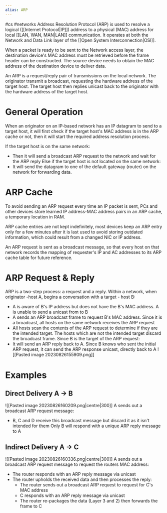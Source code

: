 ```yaml
---
alias: ARP
---
```

#cs #networks 
Address Resolution Protocol (ARP) is used to resolve a logical ([[Internet Protocol|IP]]) address to a physical (MAC) address for local [[LAN, WAN, MAN|LAN]] communication. It operates at both the Network and Data Link layer of the [[Open System Interconnection|OSI]]. 

When a packet is ready to be sent to the Network access layer, the destination device's MAC address must be retrieved before the frame header can be constructed. The source device needs to obtain the MAC address of the destination device to deliver data.

An ARP is a request/reply pair of transmissions on the local network. The originator transmit a broadcast, requesting the hardware address of the target host. The target host then replies unicast back to the originator with the hardware address of the target host.
# General Operation
When an originator on an IP-based network has an IP datagram to send to a target host, it will first check if the target host's MAC address is in the ARP cache or not, then it will start the required address resolution process. 

If the target host is on the same network:
- Then it will send a broadcast ARP request to the network and wait for the ARP reply
Else if the target host is not located on the same network:
- It will send the datagram to one of the default gateway (router) on the network for forwarding data.
# ARP Cache
To avoid sending an ARP request every time an IP packet is sent, PCs and other devices store learned IP address-MAC address pairs in an ARP cache, a temporary location in RAM.

ARP cache entries are not kept indefinitely, most devices keep an ARP entry only for a few minutes after it is last used to avoid storing outdated information, which could result from a changed NIC or IP address.

An ARP request is sent as a broadcast message, so that every host on that network records the mapping of requester's IP and AC addresses to its ARP cache table for future reference.
# ARP Request & Reply
ARP is a two-step process: a request and a reply. Within a network, when originator -host A, begins a conversation with a target - host B:
- A is aware of B's IP address but does not have the B's MAC address. A is unable to send a unicast from to B
- A sends an ARP broadcast frame to request B's MAC address. Since it is a broadcast, all hosts on the same network receives the ARP request
- All hosts scan the contents of the ARP request to determine if they are the intended target. The hosts which are not the intended target discard the broadcast frame.
Since B is the target of the ARP request:
- It will send an ARP reply back to A. Since B knows who sent the initial ARP request, it can send the ARP response unicast, directly back to A
![[Pasted image 20230826155909.png]]

# Examples
## Direct Delivery A -> B
![[Pasted image 20230826160209.png|centre|300]]
A sends out a broadcast ARP request message:
- B, C and D receive this broadcast message but discard it as it isn't intended for them
Only B will respond with a unique ARP reply message to A

## Indirect Delivery A -> C
![[Pasted image 20230826160336.png|centre|300]]
A sends out a broadcast ARP request message to request the routers MAC address:
- The router responds with an ARP reply message via unicast
- The router upholds the received data and then processes the reply:
	- The router sends out a broadcast ARP request to request for C's MAC address
	- C responds with an ARP reply message via unicast
	- The router re-packages the data (Layer 3 and 2) then forwards the frame to C
